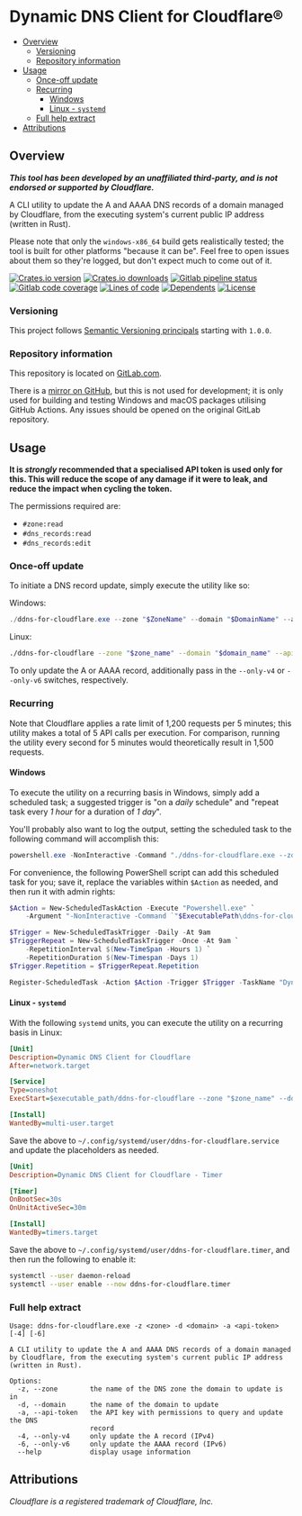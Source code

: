# Dynamic DNS Client for Cloudflare® <!-- omit in toc -->

- [Overview](#overview)
  - [Versioning](#versioning)
  - [Repository information](#repository-information)
- [Usage](#usage)
  - [Once-off update](#once-off-update)
  - [Recurring](#recurring)
    - [Windows](#windows)
    - [Linux - `systemd`](#linux---systemd)
  - [Full help extract](#full-help-extract)
- [Attributions](#attributions)

## Overview

**_This tool has been developed by an unaffiliated third-party, and is not endorsed or supported by Cloudflare._**

A CLI utility to update the A and AAAA DNS records of a domain managed by Cloudflare, from the executing system's current public IP address (written in Rust).

Please note that only the `windows-x86_64` build gets realistically tested; the tool is built for other platforms "because it can be". Feel free to open issues about them so they're logged, but don't expect much to come out of it.

[![Crates.io version](https://img.shields.io/crates/v/dynamic-dns-client-for-cloudflare?style=for-the-badge)](https://docs.rs/dynamic-dns-client-for-cloudflare/latest/dynamic-dns-client-for-cloudflare/)
[![Crates.io downloads](https://img.shields.io/crates/d/dynamic-dns-client-for-cloudflare?style=for-the-badge)](https://crates.io/crates/dynamic-dns-client-for-cloudflare)
[![Gitlab pipeline status](https://img.shields.io/gitlab/pipeline/Kage-Yami/dynamic-dns-client-for-cloudflare/main?style=for-the-badge)](https://gitlab.com/Kage-Yami/dynamic-dns-client-for-cloudflare/pipelines/main/latest)
[![Gitlab code coverage](https://img.shields.io/gitlab/coverage/Kage-Yami/dynamic-dns-client-for-cloudflare/main?style=for-the-badge)](https://gitlab.com/Kage-Yami/dynamic-dns-client-for-cloudflare)
[![Lines of code](https://img.shields.io/tokei/lines/gitlab/Kage-Yami/dynamic-dns-client-for-cloudflare?style=for-the-badge)](https://gitlab.com/Kage-Yami/dynamic-dns-client-for-cloudflare)
[![Dependents](https://img.shields.io/librariesio/dependent-repos/cargo/dynamic-dns-client-for-cloudflare?style=for-the-badge)](https://libraries.io/cargo/dynamic-dns-client-for-cloudflare)
[![License](https://img.shields.io/crates/l/dynamic-dns-client-for-cloudflare?style=for-the-badge)](https://gitlab.com/Kage-Yami/dynamic-dns-client-for-cloudflare/-/blob/main/LICENSE)

### Versioning

This project follows [Semantic Versioning principals](https://semver.org/) starting with `1.0.0`.

### Repository information

This repository is located on [GitLab.com](https://gitlab.com/Kage-Yami/dynamic-dns-client-for-cloudflare).

There is a [mirror on GitHub](https://github.com/Kage-Yami/dynamic-dns-client-for-cloudflare), but this is not used for development; it is only used for building and testing Windows and macOS packages utilising GitHub Actions. Any issues should be opened on the original GitLab repository.

## Usage

**It is _strongly_ recommended that a specialised API token is used only for this. This will reduce the scope of any damage if it were to leak, and reduce the impact when cycling the token.**

The permissions required are:
- `#zone:read`
- `#dns_records:read`
- `#dns_records:edit`

### Once-off update

To initiate a DNS record update, simply execute the utility like so:

Windows:

```powershell
./ddns-for-cloudflare.exe --zone "$ZoneName" --domain "$DomainName" --api-token "$ApiToken"
```

Linux:

```sh
./ddns-for-cloudflare --zone "$zone_name" --domain "$domain_name" --api-token "$api_token"
```

To only update the A or AAAA record, additionally pass in the `--only-v4` or `--only-v6` switches, respectively.

### Recurring

Note that Cloudflare applies a rate limit of 1,200 requests per 5 minutes; this utility makes a total of 5 API calls per execution. For comparison, running the utility every second for 5 minutes would theoretically result in 1,500 requests.

#### Windows

To execute the utility on a recurring basis in Windows, simply add a scheduled task; a suggested trigger is "on a *daily* schedule" and "repeat task every *1 hour* for a duration of *1 day*".

You'll probably also want to log the output, setting the scheduled task to the following command will accomplish this:

```powershell
powershell.exe -NonInteractive -Command "./ddns-for-cloudflare.exe --zone '$ZoneName' --domain '$DomainName' --api-token '$ApiToken' *> $LogPath/$((Get-Date).ToString('yyyy-MM-dd HH-mm-ss')).log"
```

For convenience, the following PowerShell script can add this scheduled task for you; save it, replace the variables within `$Action` as needed, and then run it with admin rights:

```powershell
$Action = New-ScheduledTaskAction -Execute "Powershell.exe" `
    -Argument "-NonInteractive -Command `"$ExecutablePath\ddns-for-cloudflare.exe --zone '$ZoneName' --domain '$DomainName' --api-token '$ApiToken' *> $LogPath\`$((Get-Date).ToString('yyyy-MM-dd HH-mm-ss')).log`""

$Trigger = New-ScheduledTaskTrigger -Daily -At 9am
$TriggerRepeat = New-ScheduledTaskTrigger -Once -At 9am `
    -RepetitionInterval $(New-TimeSpan -Hours 1) `
    -RepetitionDuration $(New-Timespan -Days 1)
$Trigger.Repetition = $TriggerRepeat.Repetition

Register-ScheduledTask -Action $Action -Trigger $Trigger -TaskName "Dynamic DNS Client for Cloudflare" -TaskPath "Custom"
```

#### Linux - `systemd`

With the following `systemd` units, you can execute the utility on a recurring basis in Linux:

```ini
[Unit]
Description=Dynamic DNS Client for Cloudflare
After=network.target

[Service]
Type=oneshot
ExecStart=$executable_path/ddns-for-cloudflare --zone "$zone_name" --domain "$domain_name" --api-token "$api_token"

[Install]
WantedBy=multi-user.target
```

Save the above to `~/.config/systemd/user/ddns-for-cloudflare.service` and update the placeholders as needed.

```ini
[Unit]
Description=Dynamic DNS Client for Cloudflare - Timer

[Timer]
OnBootSec=30s
OnUnitActiveSec=30m

[Install]
WantedBy=timers.target
```

Save the above to `~/.config/systemd/user/ddns-for-cloudflare.timer`, and then run the following to enable it:

```sh
systemctl --user daemon-reload
systemctl --user enable --now ddns-for-cloudflare.timer
```

### Full help extract

```
Usage: ddns-for-cloudflare.exe -z <zone> -d <domain> -a <api-token> [-4] [-6]

A CLI utility to update the A and AAAA DNS records of a domain managed by Cloudflare, from the executing system's current public IP address (written in Rust).

Options:
  -z, --zone        the name of the DNS zone the domain to update is in
  -d, --domain      the name of the domain to update
  -a, --api-token   the API key with permissions to query and update the DNS
                    record
  -4, --only-v4     only update the A record (IPv4)
  -6, --only-v6     only update the AAAA record (IPv6)
  --help            display usage information
```

## Attributions

_Cloudflare is a registered trademark of Cloudflare, Inc._
